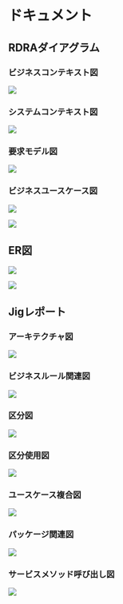 # ドキュメント

## RDRAダイアグラム

### ビジネスコンテキスト図

![](./img/diagrams/BusinessContext.png)

### システムコンテキスト図

![](./img/diagrams/SystemContext.png)

### 要求モデル図

![](./img/diagrams/RequireMent.png)

### ビジネスユースケース図

![](./img/diagrams/BusinessUseCase_1.png)

![](./img/diagrams/BusinessUseCase_2.png)


## ER図

![](./img/erd/relationships.real.compact.png)

![](./img/erd/relationships.real.large.png)

## Jigレポート

### アーキテクチャ図
![](./img/jig/architecture.svg)

### ビジネスルール関連図
![](./img/jig/business-rule-relation.svg)

### 区分図
![](./img/jig/category.svg)

### 区分使用図
![](./img/jig/category-usage.svg)

### ユースケース複合図
![](./img/jig/composite-usecase.svg)

### パッケージ関連図
![](./img/jig/package-relation-depth4.svg)

### サービスメソッド呼び出し図
![](./img/jig/service-method-call-hierarchy.svg)


